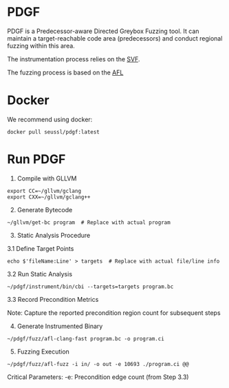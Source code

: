 # PDGF
PDGF is a Predecessor-aware Directed Greybox Fuzzing tool. It can maintain a target-reachable code area (predecessors) and conduct regional fuzzing within this area.

The instrumentation process relies on the [SVF](https://github.com/SVF-tools/SVF).

The fuzzing process is based on the [AFL](https://github.com/google/AFL)

# Docker
We recommend using docker:
```
docker pull seussl/pdgf:latest
```

# Run PDGF
1. Compile with GLLVM
```
export CC=~/gllvm/gclang
export CXX=~/gllvm/gclang++
```
2. Generate Bytecode
```
~/gllvm/get-bc program	# Replace with actual program
```
3. Static Analysis Procedure

3.1 Define Target Points
```
echo $'fileName:Line' > targets  # Replace with actual file/line info
```
3.2 Run Static Analysis
```
~/pdgf/instrument/bin/cbi --targets=targets program.bc
```
3.3 Record Precondition Metrics

Note: Capture the reported precondition region count for subsequent steps

4. Generate Instrumented Binary
```
~/pdgf/fuzz/afl-clang-fast program.bc -o program.ci
```
5. Fuzzing Execution
```
~/pdgf/fuzz/afl-fuzz -i in/ -o out -e 10693 ./program.ci @@
```
Critical Parameters:
-e: Precondition edge count (from Step 3.3)


